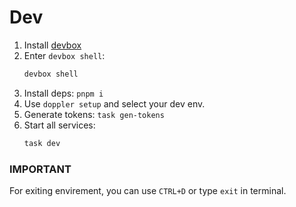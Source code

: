 # Dev

1. Install [devbox](https://github.com/jetpack-io/devbox#installing-devbox)
2. Enter `devbox shell`:
   ```bash
   devbox shell
   ```
3. Install deps: `pnpm i`
4. Use `doppler setup` and select your dev env.
5. Generate tokens: `task gen-tokens`
6. Start all services:
   ```bash
   task dev
   ```

### IMPORTANT

For exiting envirement, you can use `CTRL+D` or type `exit` in terminal.
